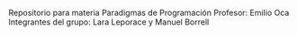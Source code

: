 Repositorio para materia Paradigmas de Programación
Profesor: Emilio Oca
Integrantes del grupo: Lara Leporace y Manuel Borrell

